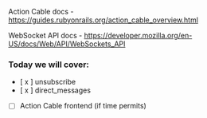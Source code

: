 Action Cable docs - https://guides.rubyonrails.org/action_cable_overview.html

WebSocket API docs - https://developer.mozilla.org/en-US/docs/Web/API/WebSockets_API

### Today we will cover:

- [ x ] unsubscribe
- [ x ] direct_messages
- [ ] Action Cable frontend (if time permits)
